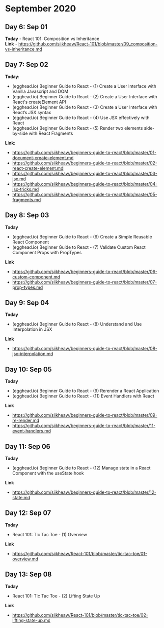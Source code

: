 # September 2020

## Day 6: Sep 01
**Today** - React 101: Composition vs Inheritance  
**Link** - https://github.com/siikheaw/React-101/blob/master/09_composition-vs-inheritance.md

## Day 7: Sep 02
**Today:**  
- (egghead.io) Beginner Guide to React - (1) Create a User Interface with Vanilla Javascript and DOM  
- (egghead.io) Beginner Guide to React - (2) Create a User Interface with React's createElement API  
- (egghead.io) Beginner Guide to React - (3) Create a User Interface with React’s JSX syntax
- (egghead.io) Beginner Guide to React - (4) Use JSX effectively with React  
- (egghead.io) Beginner Guide to React - (5) Render two elements side-by-side with React Fragments    

**Link:**  
- https://github.com/siikheaw/beginners-guide-to-react/blob/master/01-document-create-element.md  
- https://github.com/siikheaw/beginners-guide-to-react/blob/master/02-react-create-element.md  
- https://github.com/siikheaw/beginners-guide-to-react/blob/master/03-jsx.md
- https://github.com/siikheaw/beginners-guide-to-react/blob/master/04-jsx-tricks.md
- https://github.com/siikheaw/beginners-guide-to-react/blob/master/05-fragments.md

## Day 8: Sep 03
**Today**  
- (egghead.io) Beginner Guide to React - (6) Create a Simple Reusable React Component  
- (egghead.io) Beginner Guide to React - (7) Validate Custom React Component Props with PropTypes   

**Link**  
- https://github.com/siikheaw/beginners-guide-to-react/blob/master/06-custom-component.md  
- https://github.com/siikheaw/beginners-guide-to-react/blob/master/07-prop-types.md

## Day 9: Sep 04
**Today**  
- (egghead.io) Beginner Guide to React - (8) Understand and Use Interpolation in JSX 

**Link**  
- https://github.com/siikheaw/beginners-guide-to-react/blob/master/08-jsx-interpolation.md  

## Day 10: Sep 05
**Today**
- (egghead.io) Beginner Guide to React - (9) Rerender a React Application  
- (egghead.io) Beginner Guide to React - (11) Event Handlers with React  

**Link**
- https://github.com/siikheaw/beginners-guide-to-react/blob/master/09-re-render.md
- https://github.com/siikheaw/beginners-guide-to-react/blob/master/11-event-handlers.md  

## Day 11: Sep 06
**Today**
- (egghead.io) Beginner Guide to React - (12) Manage state in a React Component with the useState hook  

**Link**
- https://github.com/siikheaw/beginners-guide-to-react/blob/master/12-state.md  

## Day 12: Sep 07
**Today**
- React 101: Tic Tac Toe - (1) Overview

**Link**
- https://github.com/siikheaw/React-101/blob/master/tic-tac-toe/01-overview.md

## Day 13: Sep 08
**Today**
- React 101: Tic Tac Toe - (2) Lifting State Up

**Link**
- https://github.com/siikheaw/React-101/blob/master/tic-tac-toe/02-lifting-state-up.md

